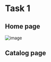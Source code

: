 # Task 1

## Home page
![image](https://github.com/user-attachments/assets/01407e2f-a23b-4846-9376-3b41b32f7881)

## Catalog page
